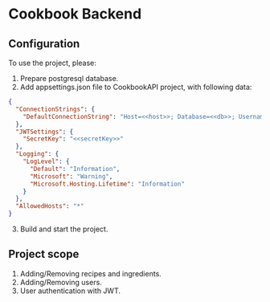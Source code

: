 # Cookbook Backend

## Configuration

To use the project, please:

1. Prepare postgresql database.
2. Add appsettings.json file to CookbookAPI project, with following data:

```json
{
  "ConnectionStrings": {
    "DefaultConnectionString": "Host=<<host>>; Database=<<db>>; Username=<<user>>;  Password=<<pass>>"
  },
  "JWTSettings": {
    "SecretKey": "<<secretKey>>"
  },
  "Logging": {
    "LogLevel": {
      "Default": "Information",
      "Microsoft": "Warning",
      "Microsoft.Hosting.Lifetime": "Information"
    }
  },
  "AllowedHosts": "*"
}
```

3. Build and start the project.

## Project scope

1. Adding/Removing recipes and ingredients.
2. Adding/Removing users.
3. User authentication with JWT.
